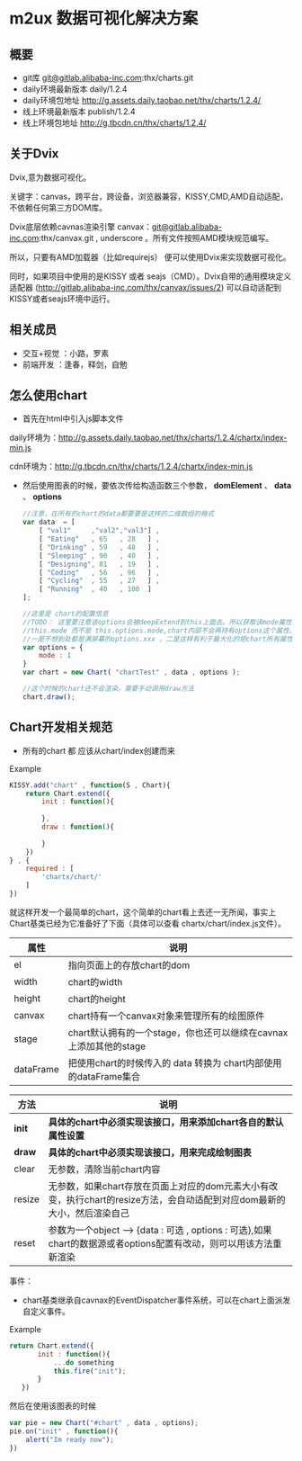 # m2ux 数据可视化解决方案

## 概要
* git库 git@gitlab.alibaba-inc.com:thx/charts.git
* daily环境最新版本 daily/1.2.4
* daily环境包地址 http://g.assets.daily.taobao.net/thx/charts/1.2.4/
* 线上环境最新版本  publish/1.2.4
* 线上环境包地址 http://g.tbcdn.cn/thx/charts/1.2.4/

## 关于Dvix
Dvix,意为数据可视化。

关键字：canvas，跨平台，跨设备，浏览器兼容，KISSY,CMD,AMD自动适配，不依赖任何第三方DOM库。

Dvix底层依赖cavnas渲染引擎 canvax：git@gitlab.alibaba-inc.com:thx/canvax.git , underscore 。所有文件按照AMD模块规范编写。

所以，只要有AMD加载器（比如requirejs） 便可以使用Dvix来实现数据可视化。

同时，如果项目中使用的是KISSY 或者 seajs（CMD）。Dvix自带的通用模块定义适配器 (http://gitlab.alibaba-inc.com/thx/canvax/issues/2) 可以自动适配到KISSY或者seajs环境中运行。


## 相关成员
* 交互+视觉 ：小路，罗素
* 前端开发  ：逢春，释剑，自勉

## 怎么使用chart

* 首先在html中引入js脚本文件

daily环境为：http://g.assets.daily.taobao.net/thx/charts/1.2.4/chartx/index-min.js

cdn环境为：http://g.tbcdn.cn/thx/charts/1.2.4/chartx/index-min.js

    
* 然后使用图表的时候，要依次传给构造函数三个参数， __domElement__  、 __data__ 、 __options__

    ```js
    //注意，在所有的chart的data都要要是这样的二维数组的格式
    var data  = [
        [ "val1"     ,"val2","val3"] ,
        [ "Eating"   , 65   , 28   ] ,
        [ "Drinking" , 59   , 48   ] ,
        [ "Sleeping" , 90   , 40   ] ,
        [ "Designing", 81   , 19   ] ,
        [ "Coding"   , 56   , 96   ] ,
        [ "Cycling"  , 55   , 27   ] ,
        [ "Running"  , 40   , 100  ] 
    ];
    
    //这里是 chart的配置信息
    //TODO： 这里要注意该options会被deepExtend到this上面去。所以获取该mode属性的时候直接是
    //this.mode 而不是 this.options.mode,chart内部不会再持有options这个属性。这样做是有原因的，
    //一是不想到处都是满屏幕的options.xxx ，二是这样有利于最大化的把chart所有属性都可配置
    var options = {
        mode : 1
    }
    var chart = new Chart( "chartTest" , data , options );
    
    //这个时候的chart还不会渲染。需要手动调用draw方法
    chart.draw();
    ```

## Chart开发相关规范

* 所有的chart 都 应该从chart/index创建而来

Example 

```js
KISSY.add("chart" , function(S , Chart){
    return Chart.extend({
        init : function(){
        
        },
        draw : function(){
        
        }
    })
} , {
    required : [
        'chartx/chart/'
    ]
})
```

就这样开发一个最简单的chart，这个简单的chart看上去还一无所闻，事实上Chart基类已经为它准备好了下面（具体可以查看 chartx/chart/index.js文件）。

| 属性      | 说明 |
|-----------|------|
| el        | 指向页面上的存放chart的dom|
| width     | chart的width|
| height    | chart的height|
| canvax    | chart持有一个canvax对象来管理所有的绘图原件|
| stage     | chart默认拥有的一个stage，你也还可以继续在cavnax上添加其他的stage|
| dataFrame | 把使用chart的时候传入的 data 转换为 chart内部使用的dataFrame集合|

|方法|说明|
|----|----|
|__init__   |__具体的chart中必须实现该接口，用来添加chart各自的默认属性设置__ |
|__draw__   |__具体的chart中必须实现该接口，用来完成绘制图表__ |
|clear  |无参数，清除当前chart内容|
|resize |无参数，如果chart存放在页面上对应的dom元素大小有改变，执行chart的resize方法，会自动适配到对应dom最新的大小，然后渲染自己|
|reset  |参数为一个object --> {data : 可选 , options : 可选},如果chart的数据源或者options配置有改动，则可以用该方法重新渲染|

事件：

* chart基类继承自cavnax的EventDispatcher事件系统，可以在chart上面派发自定义事件。

Example

 ```js
 return Chart.extend({
        init : function(){
            ...do something
            this.fire("init");
        }
    })
 ```

然后在使用该图表的时候

 ```js
 var pie = new Chart("#chart" , data , options);
 pie.on("init" , function(){
     alert("Im ready now");
 })
 ```